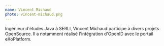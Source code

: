 ```yaml
---
name: Vincent Michaud
photo: vincent-michaud.png
---
```


Ingénieur d'études Java à SERLI, Vincent Michaud participe à divers projets OpenSource. Il a notamment réalisé l'intégration d'OpenID avec le portail eXoPlatform.